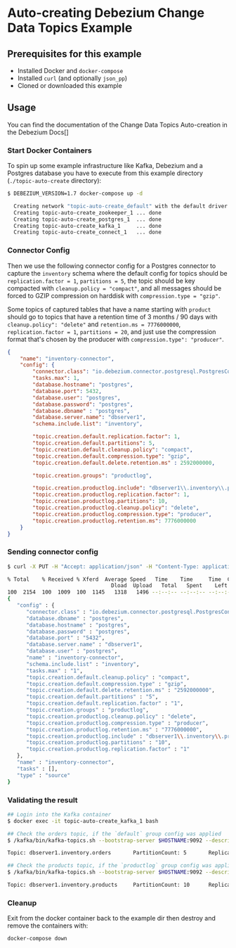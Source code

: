 # Auto-creating Debezium Change Data Topics Example

## Prerequisites for this example

- Installed Docker and `docker-compose`
- Installed `curl` (and optionally `json_pp`)
- Cloned or downloaded this example

## Usage

You can find the documentation of the Change Data Topics Auto-creation in the Debezium Docs[] 

### Start Docker Containers

To spin up some example infrastructure like Kafka, Debezium and a Postgres database you
have to execute from this example directory (`./topic-auto-create` directory):

```bash
$ DEBEZIUM_VERSION=1.7 docker-compose up -d

  Creating network "topic-auto-create_default" with the default driver
  Creating topic-auto-create_zookeeper_1 ... done
  Creating topic-auto-create_postgres_1  ... done
  Creating topic-auto-create_kafka_1     ... done
  Creating topic-auto-create_connect_1   ... done
``` 

### Connector Config

Then we use the following connector config for a Postgres connector to capture the `inventory`
schema where the default config for topics should be `replication.factor = 1`, `partitions = 5`,
the topic should be key compacted with `cleanup.policy = "compact"`, and all messages should
be forced to GZIP compression on harddisk with `compression.type = "gzip"`.

Some topics of captured tables that have a name starting with `product` should go to topics
that have a retention time of 3 months / 90 days with `cleanup.policy": "delete"` and
`retention.ms = 7776000000`, `replication.factor = 1`, `partitions = 20`, and just use the
compression format that's chosen by the producer with `compression.type": "producer"`.

```json
{
    "name": "inventory-connector",
    "config": {
        "connector.class": "io.debezium.connector.postgresql.PostgresConnector",
        "tasks.max": 1,
        "database.hostname": "postgres",
        "database.port": 5432,
        "database.user": "postgres",
        "database.password": "postgres",
        "database.dbname" : "postgres",
        "database.server.name": "dbserver1",
        "schema.include.list": "inventory",

        "topic.creation.default.replication.factor": 1,
        "topic.creation.default.partitions": 5,
        "topic.creation.default.cleanup.policy": "compact",
        "topic.creation.default.compression.type": "gzip",
        "topic.creation.default.delete.retention.ms" : 2592000000,

        "topic.creation.groups": "productlog",

        "topic.creation.productlog.include": "dbserver1\\.inventory\\.product.*",
        "topic.creation.productlog.replication.factor": 1,
        "topic.creation.productlog.partitions": 10,
        "topic.creation.productlog.cleanup.policy": "delete",
        "topic.creation.productlog.compression.type": "producer",
        "topic.creation.productlog.retention.ms": 7776000000
    }
}
```

### Sending connector config

```bash
$ curl -X PUT -H "Accept: application/json" -H "Content-Type: application/json" -d @connector.json "http://localhost:8083/connectors/inventory-connector/config" | json_pp

% Total    % Received % Xferd  Average Speed   Time    Time     Time  Current
                                 Dload  Upload   Total   Spent    Left  Speed
100  2154  100  1009  100  1145   1318   1496 --:--:-- --:--:-- --:--:--  2815
{
   "config" : {
      "connector.class" : "io.debezium.connector.postgresql.PostgresConnector",
      "database.dbname" : "postgres",
      "database.hostname" : "postgres",
      "database.password" : "postgres",
      "database.port" : "5432",
      "database.server.name" : "dbserver1",
      "database.user" : "postgres",
      "name" : "inventory-connector",
      "schema.include.list" : "inventory",
      "tasks.max" : "1",
      "topic.creation.default.cleanup.policy" : "compact",
      "topic.creation.default.compression.type" : "gzip",
      "topic.creation.default.delete.retention.ms" : "2592000000",
      "topic.creation.default.partitions" : "5",
      "topic.creation.default.replication.factor" : "1",
      "topic.creation.groups" : "productlog",
      "topic.creation.productlog.cleanup.policy" : "delete",
      "topic.creation.productlog.compression.type" : "producer",
      "topic.creation.productlog.retention.ms" : "7776000000",
      "topic.creation.productlog.include" : "dbserver1\\.inventory\\.product.*",
      "topic.creation.productlog.partitions" : "10",
      "topic.creation.productlog.replication.factor" : "1"
   },
   "name" : "inventory-connector",
   "tasks" : [],
   "type" : "source"
}
``` 

### Validating the result

```bash
## Login into the Kafka container
$ docker exec -it topic-auto-create_kafka_1 bash

## Check the orders topic, if the `default` group config was applied
$ /kafka/bin/kafka-topics.sh --bootstrap-server $HOSTNAME:9092 --describe --topic dbserver1.inventory.orders

Topic: dbserver1.inventory.orders       PartitionCount: 5       ReplicationFactor: 1    Configs: compression.type=gzip,cleanup.policy=compact,segment.bytes=1073741824,delete.retention.ms=2592000000

## Check the products topic, if the `productlog` group config was applied
$ /kafka/bin/kafka-topics.sh --bootstrap-server $HOSTNAME:9092 --describe --topic dbserver1.inventory.products

Topic: dbserver1.inventory.products     PartitionCount: 10      ReplicationFactor: 1    Configs: compression.type=producer,cleanup.policy=delete,segment.bytes=1073741824,retention.ms=7776000000
```

### Cleanup

Exit from the docker container back to the example dir then destroy and remove the containers with: 

```bash
docker-compose down
```

